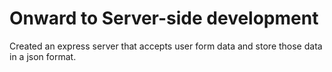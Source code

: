 # Onward to Server-side development
Created an express server that accepts user form data and store those data in a json format.
